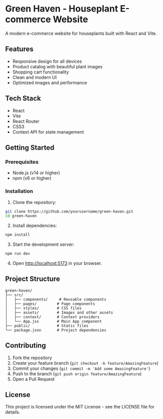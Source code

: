 # Green Haven - Houseplant E-commerce Website

A modern e-commerce website for houseplants built with React and Vite.

## Features

- Responsive design for all devices
- Product catalog with beautiful plant images
- Shopping cart functionality
- Clean and modern UI
- Optimized images and performance

## Tech Stack

- React
- Vite
- React Router
- CSS3
- Context API for state management

## Getting Started

### Prerequisites

- Node.js (v14 or higher)
- npm (v6 or higher)

### Installation

1. Clone the repository:
```bash
git clone https://github.com/yourusername/green-haven.git
cd green-haven
```

2. Install dependencies:
```bash
npm install
```

3. Start the development server:
```bash
npm run dev
```

4. Open [http://localhost:5173](http://localhost:5173) in your browser.

## Project Structure

```
green-haven/
├── src/
│   ├── components/     # Reusable components
│   ├── pages/         # Page components
│   ├── styles/        # CSS files
│   ├── assets/        # Images and other assets
│   ├── context/       # Context providers
│   └── App.jsx        # Main App component
├── public/            # Static files
└── package.json       # Project dependencies
```

## Contributing

1. Fork the repository
2. Create your feature branch (`git checkout -b feature/AmazingFeature`)
3. Commit your changes (`git commit -m 'Add some AmazingFeature'`)
4. Push to the branch (`git push origin feature/AmazingFeature`)
5. Open a Pull Request

## License

This project is licensed under the MIT License - see the LICENSE file for details.
